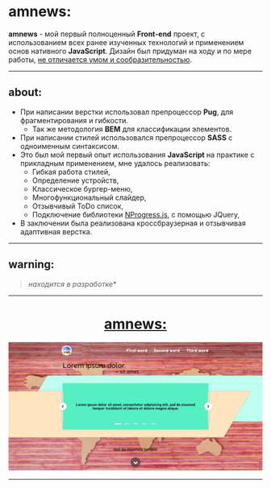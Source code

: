 # amnews:

**amnews** - мой первый полноценный **Front-end** проект, с использованием всех ранее изученных технологий и применением основ нативного **JavaScript**. Дизайн был придуман на ходу и по мере работы, [не отличается умом и сообразительностью](https://clck.ru/gMMhP).

---

## about:

* При написании верстки использовал препроцессор **Pug**, для фрагментирования и гибкости.
  * Так же методология **BEM** для классификации элементов.
* При написании стилей использовался препроцессор **SASS** с одноименным синтаксисом.
* Это был мой первый опыт использования **JavaScript** на практике с прикладным применением, мне удалось реализовать:
  * Гибкая работа стилей,
  * Определение устройств,
  * Классическое бургер-меню,
  * Многофункциональный слайдер,
  * Отзывчивый ToDo список,
  * Подключение библиотеки [NProgress.js](https://ricostacruz.com/nprogress/), с помощью JQuery,
* В заключении была реализована кроссбраузерная и отзывчивая адаптивная верстка.

---

## warning:

> *находится в разработке**

---

<h1 align="center"><a href="https://lapard1n.github.io/amnews">amnews:</a></h1>

![page header](bg.png)

---
